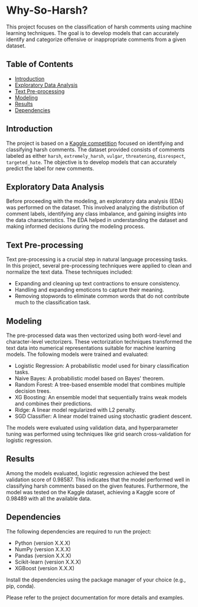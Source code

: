 # Why-So-Harsh?

This project focuses on the classification of harsh comments using machine learning techniques. The goal is to develop models that can accurately identify and categorize offensive or inappropriate comments from a given dataset.

## Table of Contents

- [Introduction](#introduction)
- [Exploratory Data Analysis](#exploratory-data-analysis)
- [Text Pre-processing](#text-pre-processing)
- [Modeling](#modeling)
- [Results](#results)
- [Dependencies](#dependencies)

## Introduction

The project is based on a [Kaggle competition](https://www.kaggle.com/competitions/harsh-comment-classification) focused on identifying and classifying harsh comments. The dataset provided consists of comments labeled as either `harsh`, `extremely_harsh`, `vulgar`, `threatening`, `disrespect`, `targeted_hate`. The objective is to develop models that can accurately predict the label for new comments.

## Exploratory Data Analysis

Before proceeding with the modeling, an exploratory data analysis (EDA) was performed on the dataset. This involved analyzing the distribution of comment labels, identifying any class imbalance, and gaining insights into the data characteristics. The EDA helped in understanding the dataset and making informed decisions during the modeling process.

## Text Pre-processing

Text pre-processing is a crucial step in natural language processing tasks. In this project, several pre-processing techniques were applied to clean and normalize the text data. These techniques included:

- Expanding and cleaning up text contractions to ensure consistency.
- Handling and expanding emoticons to capture their meaning.
- Removing stopwords to eliminate common words that do not contribute much to the classification task.

## Modeling

The pre-processed data was then vectorized using both word-level and character-level vectorizers. These vectorization techniques transformed the text data into numerical representations suitable for machine learning models. The following models were trained and evaluated:

- Logistic Regression: A probabilistic model used for binary classification tasks.
- Naive Bayes: A probabilistic model based on Bayes' theorem.
- Random Forest: A tree-based ensemble model that combines multiple decision trees.
- XG Boosting: An ensemble model that sequentially trains weak models and combines their predictions.
- Ridge: A linear model regularized with L2 penalty.
- SGD Classifier: A linear model trained using stochastic gradient descent.

The models were evaluated using validation data, and hyperparameter tuning was performed using techniques like grid search cross-validation for logistic regression.

## Results

Among the models evaluated, logistic regression achieved the best validation score of 0.98587. This indicates that the model performed well in classifying harsh comments based on the given features. Furthermore, the model was tested on the Kaggle dataset, achieving a Kaggle score of 0.98489 with all the available data.

## Dependencies

The following dependencies are required to run the project:

- Python (version X.X.X)
- NumPy (version X.X.X)
- Pandas (version X.X.X)
- Scikit-learn (version X.X.X)
- XGBoost (version X.X.X)

Install the dependencies using the package manager of your choice (e.g., pip, conda).

Please refer to the project documentation for more details and examples.
